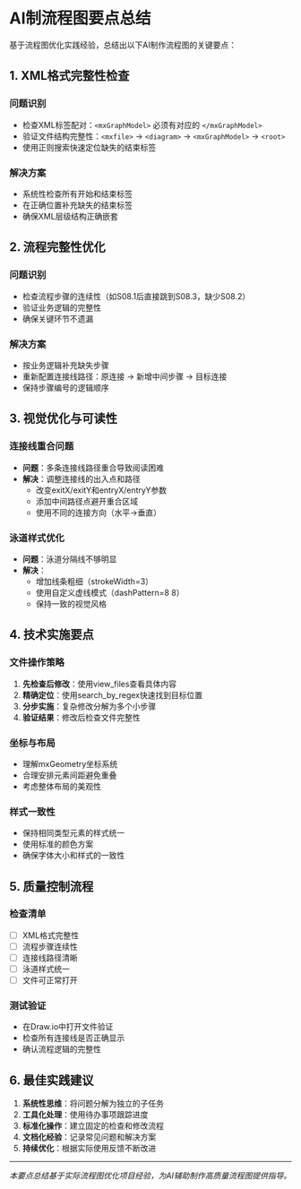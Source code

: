 # AI制流程图要点总结

基于流程图优化实践经验，总结出以下AI制作流程图的关键要点：

## 1. XML格式完整性检查

### 问题识别
- 检查XML标签配对：`<mxGraphModel>` 必须有对应的 `</mxGraphModel>`
- 验证文件结构完整性：`<mxfile>` → `<diagram>` → `<mxGraphModel>` → `<root>`
- 使用正则搜索快速定位缺失的结束标签

### 解决方案
- 系统性检查所有开始和结束标签
- 在正确位置补充缺失的结束标签
- 确保XML层级结构正确嵌套

## 2. 流程完整性优化

### 问题识别
- 检查流程步骤的连续性（如S08.1后直接跳到S08.3，缺少S08.2）
- 验证业务逻辑的完整性
- 确保关键环节不遗漏

### 解决方案
- 按业务逻辑补充缺失步骤
- 重新配置连接线路径：原连接 → 新增中间步骤 → 目标连接
- 保持步骤编号的逻辑顺序

## 3. 视觉优化与可读性

### 连接线重合问题
- **问题**：多条连接线路径重合导致阅读困难
- **解决**：调整连接线的出入点和路径
  - 改变exitX/exitY和entryX/entryY参数
  - 添加中间路径点避开重合区域
  - 使用不同的连接方向（水平→垂直）

### 泳道样式优化
- **问题**：泳道分隔线不够明显
- **解决**：
  - 增加线条粗细（strokeWidth=3）
  - 使用自定义虚线模式（dashPattern=8 8）
  - 保持一致的视觉风格

## 4. 技术实施要点

### 文件操作策略
1. **先检查后修改**：使用view_files查看具体内容
2. **精确定位**：使用search_by_regex快速找到目标位置
3. **分步实施**：复杂修改分解为多个小步骤
4. **验证结果**：修改后检查文件完整性

### 坐标与布局
- 理解mxGeometry坐标系统
- 合理安排元素间距避免重叠
- 考虑整体布局的美观性

### 样式一致性
- 保持相同类型元素的样式统一
- 使用标准的颜色方案
- 确保字体大小和样式的一致性

## 5. 质量控制流程

### 检查清单
- [ ] XML格式完整性
- [ ] 流程步骤连续性
- [ ] 连接线路径清晰
- [ ] 泳道样式统一
- [ ] 文件可正常打开

### 测试验证
- 在Draw.io中打开文件验证
- 检查所有连接线是否正确显示
- 确认流程逻辑的完整性

## 6. 最佳实践建议

1. **系统性思维**：将问题分解为独立的子任务
2. **工具化处理**：使用待办事项跟踪进度
3. **标准化操作**：建立固定的检查和修改流程
4. **文档化经验**：记录常见问题和解决方案
5. **持续优化**：根据实际使用反馈不断改进

---

*本要点总结基于实际流程图优化项目经验，为AI辅助制作高质量流程图提供指导。*